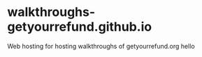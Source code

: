 # walkthroughs-getyourrefund.github.io
Web hosting for hosting walkthroughs of getyourrefund.org
hello
